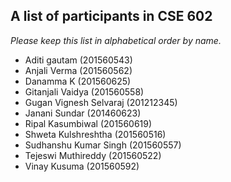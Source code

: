 A list of participants in CSE 602
---------------------------------

*Please keep this list in alphabetical order by name.*
* Aditi gautam (201560543)
* Anjali Verma (201560562)
* Danamma K (201560625)
* Gitanjali Vaidya (201560558)
* Gugan Vignesh Selvaraj (201212345)
* Janani Sundar (201460623)
* Ripal Kasumbiwal (201560619)
* Shweta Kulshreshtha (201560516)
* Sudhanshu Kumar Singh (201560557)
* Tejeswi Muthireddy (201560522)
* Vinay Kusuma (201560592)


